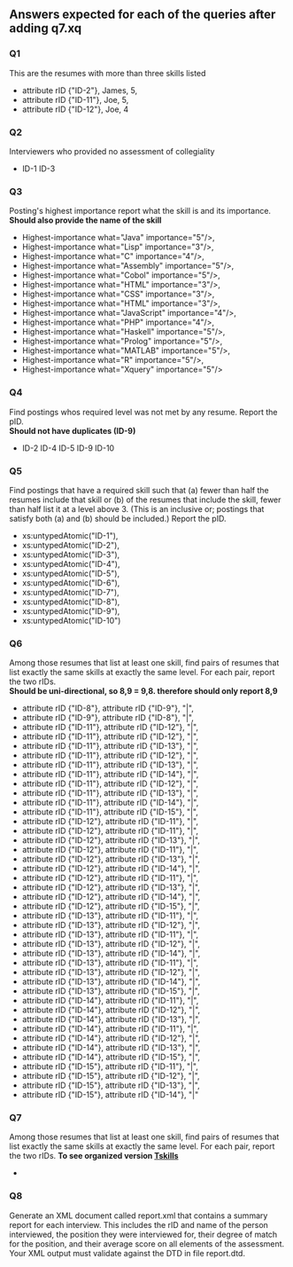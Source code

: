 ## Answers expected for each of the queries after adding q7.xq

### Q1

This are the resumes with more than three skills listed
* attribute rID {"ID-2"},
<forename>James</forename>,
5,
* attribute rID {"ID-11"},
<forename>Joe</forename>,
5,
* attribute rID {"ID-12"},
<forename>Joe</forename>,
4

### Q2

Interviewers who provided no assessment of collegiality
* <noCol>ID-1 ID-3</noCol>

### Q3

Posting's highest importance report what the skill is and its importance. <br>
<b> Should also provide the name of the skill </b>
* Highest-importance what="Java" importance="5"/>,
* Highest-importance what="Lisp" importance="3"/>,
* Highest-importance what="C" importance="4"/>,
* Highest-importance what="Assembly" importance="5"/>,
* Highest-importance what="Cobol" importance="5"/>,
* Highest-importance what="HTML" importance="3"/>,
* Highest-importance what="CSS" importance="3"/>,
* Highest-importance what="HTML" importance="3"/>,
* Highest-importance what="JavaScript" importance="4"/>,
* Highest-importance what="PHP" importance="4"/>,
* Highest-importance what="Haskell" importance="5"/>,
* Highest-importance what="Prolog" importance="5"/>,
* Highest-importance what="MATLAB" importance="5"/>,
* Highest-importance what="R" importance="5"/>,
* Highest-importance what="Xquery" importance="5"/>

### Q4

Find postings whos required level was not met by any resume. Report the pID.<br>
<b>Should not have duplicates (ID-9) </b>
* <unsatisfied> ID-2 ID-4 ID-5 ID-9 ID-10 </unsatisfied>

### Q5

Find postings that have a required skill such that (a) fewer than half the resumes include that
skill or (b) of the resumes that include the skill, fewer than half list it at a level above 3. (This
is an inclusive or; postings that satisfy both (a) and (b) should be included.) Report the pID.
* xs:untypedAtomic("ID-1"),
* xs:untypedAtomic("ID-2"),
* xs:untypedAtomic("ID-3"),
* xs:untypedAtomic("ID-4"),
* xs:untypedAtomic("ID-5"),
* xs:untypedAtomic("ID-6"),
* xs:untypedAtomic("ID-7"),
* xs:untypedAtomic("ID-8"),
* xs:untypedAtomic("ID-9"),
* xs:untypedAtomic("ID-10")

### Q6

Among those resumes that list at least one skill, find pairs of resumes that list exactly the same
skills at exactly the same level. For each pair, report the two rIDs. <br>
<b> Should be uni-directional, so 8,9 = 9,8. therefore should only report 8,9 </b>
* attribute rID {"ID-8"},
attribute rID {"ID-9"},
"|",
* attribute rID {"ID-9"},
attribute rID {"ID-8"},
"|",
* attribute rID {"ID-11"},
attribute rID {"ID-12"},
"|",
* attribute rID {"ID-11"},
attribute rID {"ID-12"},
"|",
* attribute rID {"ID-11"},
attribute rID {"ID-13"},
"|",
* attribute rID {"ID-11"},
attribute rID {"ID-12"},
"|",
* attribute rID {"ID-11"},
attribute rID {"ID-13"},
"|",
* attribute rID {"ID-11"},
attribute rID {"ID-14"},
"|",
* attribute rID {"ID-11"},
attribute rID {"ID-12"},
"|",
* attribute rID {"ID-11"},
attribute rID {"ID-13"},
"|",
* attribute rID {"ID-11"},
attribute rID {"ID-14"},
"|",
* attribute rID {"ID-11"},
attribute rID {"ID-15"},
"|",
* attribute rID {"ID-12"},
attribute rID {"ID-11"},
"|",
* attribute rID {"ID-12"},
attribute rID {"ID-11"},
"|",
* attribute rID {"ID-12"},
attribute rID {"ID-13"},
"|",
* attribute rID {"ID-12"},
attribute rID {"ID-11"},
"|",
* attribute rID {"ID-12"},
attribute rID {"ID-13"},
"|",
* attribute rID {"ID-12"},
attribute rID {"ID-14"},
"|",
* attribute rID {"ID-12"},
attribute rID {"ID-11"},
"|",
* attribute rID {"ID-12"},
attribute rID {"ID-13"},
"|",
* attribute rID {"ID-12"},
attribute rID {"ID-14"},
"|",
* attribute rID {"ID-12"},
attribute rID {"ID-15"},
"|",
* attribute rID {"ID-13"},
attribute rID {"ID-11"},
"|",
* attribute rID {"ID-13"},
attribute rID {"ID-12"},
"|",
* attribute rID {"ID-13"},
attribute rID {"ID-11"},
"|",
* attribute rID {"ID-13"},
attribute rID {"ID-12"},
"|",
* attribute rID {"ID-13"},
attribute rID {"ID-14"},
"|",
* attribute rID {"ID-13"},
attribute rID {"ID-11"},
"|",
* attribute rID {"ID-13"},
attribute rID {"ID-12"},
"|",
* attribute rID {"ID-13"},
attribute rID {"ID-14"},
"|",
* attribute rID {"ID-13"},
attribute rID {"ID-15"},
"|",
* attribute rID {"ID-14"},
attribute rID {"ID-11"},
"|",
* attribute rID {"ID-14"},
attribute rID {"ID-12"},
"|",
* attribute rID {"ID-14"},
attribute rID {"ID-13"},
"|",
* attribute rID {"ID-14"},
attribute rID {"ID-11"},
"|",
* attribute rID {"ID-14"},
attribute rID {"ID-12"},
"|",
* attribute rID {"ID-14"},
attribute rID {"ID-13"},
"|",
* attribute rID {"ID-14"},
attribute rID {"ID-15"},
"|",
* attribute rID {"ID-15"},
attribute rID {"ID-11"},
"|",
* attribute rID {"ID-15"},
attribute rID {"ID-12"},
"|",
* attribute rID {"ID-15"},
attribute rID {"ID-13"},
"|",
* attribute rID {"ID-15"},
attribute rID {"ID-14"},
"|"

### Q7

Among those resumes that list at least one skill, find pairs of resumes that list exactly the same
skills at exactly the same level. For each pair, report the two rIDs.
<b> To see organized version [Tskills](https://github.com/g3aristi/job_application_database_test/blob/master/Tskills.xml)</b>

* <skills><skill name="C"><count level="1" n="0"/><count level="2" n="1"/><count level="3" n="0"/><count level="4" n="0"/>
<count level="5" n="1"/></skill><skill name="SQL"><count level="1" n="0"/><count level="2" n="0"/><count level="3" n="0"/>
<count level="4" n="0"/><count level="5" n="1"/></skill><skill name="Java"><count level="1" n="1"/><count level="2" n="0"/>
<count level="3" n="0"/><count level="4" n="0"/><count level="5" n="1"/></skill><skill name="Assembly">
<count level="1" n="0"/><count level="2" n="1"/><count level="3" n="0"/><count level="4" n="0"/><count level="5" n="0"/>
</skill><skill name="Cobol"><count level="1" n="0"/><count level="2" n="1"/><count level="3" n="0"/><count level="4" n="0"/>
<count level="5" n="0"/></skill><skill name="HTML"><count level="1" n="0"/><count level="2" n="0"/><count level="3" n="0"/>
<count level="4" n="1"/><count level="5" n="1"/></skill><skill name="CSS"><count level="1" n="0"/><count level="2" n="0"/>
<count level="3" n="0"/><count level="4" n="1"/><count level="5" n="1"/></skill><skill name="JavaScript">
<count level="1" n="0"/><count level="2" n="0"/><count level="3" n="1"/><count level="4" n="1"/><count level="5" n="0"/>
</skill><skill name="PHP"><count level="1" n="0"/><count level="2" n="2"/><count level="3" n="0"/><count level="4" n="0"/>
<count level="5" n="0"/></skill><skill name="Haskell"><count level="1" n="0"/><count level="2" n="0"/>
<count level="3" n="0"/><count level="4" n="0"/><count level="5" n="1"/></skill><skill name="Prolog"><count level="1" n="0"/>
<count level="2" n="0"/><count level="3" n="0"/><count level="4" n="0"/><count level="5" n="2"/>
</skill><skill name="MATLAB"><count level="1" n="0"/><count level="2" n="0"/><count level="3" n="0"/>
<count level="4" n="0"/><count level="5" n="3"/></skill><skill name="R"><count level="1" n="0"/><count level="2" n="0"/>
<count level="3" n="0"/><count level="4" n="0"/><count level="5" n="4"/></skill><skill name="Xquery"><count level="1" n="0"/>
<count level="2" n="0"/><count level="3" n="0"/><count level="4" n="0"/><count level="5" n="5"/></skill></skills>

### Q8

Generate an XML document called report.xml that contains a summary report for each interview.
This includes the rID and name of the person interviewed, the position they were
interviewed for, their degree of match for the position, and their average score on all elements
of the assessment. Your XML output must validate against the DTD in file report.dtd.
